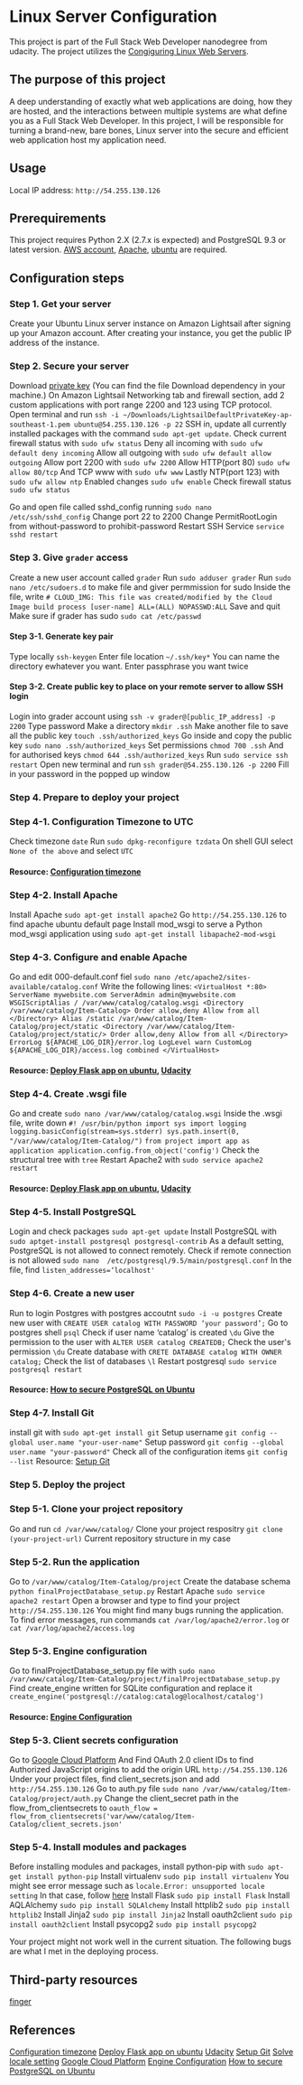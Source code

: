 # Linux Server Configuration

This project is part of the Full Stack Web Developer nanodegree from udacity. The project utilizes the [Congiguring Linux Web Servers](https://www.udacity.com/course/configuring-linux-web-servers--ud299).

## The purpose of this project
A deep understanding of exactly what web applications are doing, how they are hosted, and the interactions between multiple systems are what define you as a Full Stack Web Developer. In this project, I will be responsible for turning a brand-new, bare bones, Linux server into the secure and efficient web application host my application need.

## Usage
Local IP address: `http://54.255.130.126`

## Prerequirements
This project requires Python 2.X (2.7.x is expected) and PostgreSQL 9.3 or latest version. [AWS account](https://aws.amazon.com/en/), [Apache](https://httpd.apache.org/), [ubuntu](https://www.ubuntu.com/) are required.

## Configuration steps
### Step 1. Get your server
Create your Ubuntu Linux server instance on Amazon Lightsail after signing up your Amazon account. After creating your instance, you get the public IP address of the instance.
### Step 2. Secure your server
Download [private key](https://lightsail.aws.amazon.com/ls/webapp/account/keys) (You can find the file Download dependency in your machine.)
On Amazon Lightsail Networking tab and firewall section, add 2 custom applications with port range 2200 and 123 using TCP protocol.
Open terminal and run `ssh -i ~/Downloads/LightsailDefaultPrivateKey-ap-southeast-1.pem ubuntu@54.255.130.126 -p 22`
SSH in, update all currently installed packages with the command `sudo apt-get update`.
Check current firewall status with `sudo ufw status`
Deny all incoming with `sudo ufw default deny incoming`
Allow all outgoing with `sudo ufw default allow outgoing`
Allow port 2200 with `sudo ufw 2200`
Allow HTTP(port 80) `sudo ufw allow 80/tcp`
And TCP www with `sudo ufw www`
Lastly NTP(port 123) with `sudo ufw allow ntp`
Enabled changes `sudo ufw enable`
Check firewall status `sudo ufw status`

Go and open file called sshd_config running `sudo nano /etc/ssh/sshd_config`
Change port 22 to 2200
Change PermitRootLogin from without-password to prohibit-password
Restart SSH Service `service sshd restart`

### Step 3. Give `grader` access
Create a new user account called `grader`
Run `sudo adduser grader`
Run `sudo nano /etc/sudoers.d` to make file and giver permmission for sudo
Inside the file, write
`# CLOUD_IMG: This file was created/modified by the Cloud Image build process
[user-name] ALL=(ALL) NOPASSWD:ALL`
Save and quit
Make sure if grader has sudo `sudo cat /etc/passwd`

#### Step 3-1. Generate key pair
Type locally `ssh-keygen`
Enter file location `~/.ssh/key*` You can name the directory ewhatever you want.
Enter passphrase you want twice

#### Step 3-2. Create public key to place on your remote server to allow SSH login
Login into grader account using `ssh -v grader@[public_IP_address] -p 2200`
Type password
Make a directory `mkdir .ssh`
Make another file to save all the public key `touch .ssh/authorized_keys`
Go inside and copy the public key `sudo nano .ssh/authorized_keys`
Set permissions `chmod 700 .ssh`
And for authorised keys `chmod 644 .ssh/authorized_keys`
Run `sudo service ssh restart`
Open new terminal and run `ssh grader@54.255.130.126 -p 2200`
Fill in your password in the popped up window

### Step 4. Prepare to deploy your project
### Step 4-1. Configuration Timezone to UTC
Check timezone `date`
Run `sudo dpkg-reconfigure tzdata`
On shell GUI select `None of the above` and select `UTC`
#### Resource: [Configuration timezone](https://askubuntu.com/questions/138423/how-do-i-change-my-timezone-to-utc-gmt)

### Step 4-2. Install Apache
Install Apache `sudo apt-get install apache2`
Go `http://54.255.130.126` to find apache ubuntu default page
Install mod_wsgi to serve a Python mod_wsgi application using `sudo apt-get install libapache2-mod-wsgi`

### Step 4-3. Configure and enable Apache
Go and edit 000-default.conf fiel `sudo nano /etc/apache2/sites-available/catalog.conf`
Write the following lines:
`
<VirtualHost *:80>
                ServerName mywebsite.com
                ServerAdmin admin@mywebsite.com
                WSGIScriptAlias / /var/www/catalog/catalog.wsgi
                <Directory /var/www/catalog/Item-Catalog>
                        Order allow,deny
                        Allow from all
                </Directory>
                Alias /static /var/www/catalog/Item-Catalog/project/static
                <Directory /var/www/catalog/Item-Catalog/project/static/>
                        Order allow,deny
                        Allow from all
                </Directory>
                ErrorLog ${APACHE_LOG_DIR}/error.log
                LogLevel warn
                CustomLog ${APACHE_LOG_DIR}/access.log combined
</VirtualHost>
`
#### Resource: [Deploy Flask app on ubuntu](https://www.digitalocean.com/community/tutorials/how-to-deploy-a-flask-application-on-an-ubuntu-vps), [Udacity](http://blog.udacity.com/2015/03/step-by-step-guide-install-lamp-linux-apache-mysql-python-ubuntu.html)

### Step 4-4. Create .wsgi file
Go and create `sudo nano /var/www/catalog/catalog.wsgi`
Inside the .wsgi file, write down
`
#! /usr/bin/python
import sys
import logging
logging.basicConfig(stream=sys.stderr)
sys.path.insert(0, "/var/www/catalog/Item-Catalog/")
`
`
from project import app as application
application.config.from_object('config')
`
Check the structural tree with `tree`
Restart Apache2 with `sudo service apache2 restart`

#### Resource: [Deploy Flask app on ubuntu](https://www.digitalocean.com/community/tutorials/how-to-deploy-a-flask-application-on-an-ubuntu-vps), [Udacity](http://blog.udacity.com/2015/03/step-by-step-guide-install-lamp-linux-apache-mysql-python-ubuntu.html)

### Step 4-5. Install PostgreSQL
Login and check packages `sudo apt-get update`
Install PostgreSQL with `sudo aptget-install postgresql postgresql-contrib`
As a default setting, PostgreSQL is not allowed to connect remotely.
Check if remote connection is not allowed `sudo nano  /etc/postgresql/9.5/main/postgresql.conf`
In the file, find `listen_addresses=‘localhost'`

### Step 4-6. Create a new user
Run to login Postgres with postgres accoutnt `sudo -i -u postgres`
Create new user with `CREATE USER catalog WITH PASSWORD ‘your password’;`
Go to postgres shell `psql`
Check if user name ‘catalog’ is created `\du`
Give the permission to the user with `ALTER USER catalog CREATEDB;`
Check the user's permission `\du`
Create database with `CRETE DATABASE catalog WITH OWNER catalog;`
Check the list of databases `\l`
Restart postgresql `sudo service postgresql restart`
#### Resource: [How to secure PostgreSQL on Ubuntu](https://www.digitalocean.com/community/tutorials/how-to-secure-postgresql-on-an-ubuntu-vps)

### Step 4-7. Install Git
install git with `sudo apt-get install git`
Setup username `git config --global user.name "your-user-name"`
Setup password `git config --global user.name "your-password"`
Check all of the configuration items `git config --list`
Resource: [Setup Git](https://www.digitalocean.com/community/tutorials/how-to-install-git-on-ubuntu-14-04)

### Step 5. Deploy the project
### Step 5-1. Clone your project repository
Go and run `cd /var/www/catalog/`
Clone your project respositry `git clone (your-project-url)`
Current repository structure in my case

### Step 5-2. Run the application
Go to `/var/www/catalog/Item-Catalog/project`
Create the database schema `python finalProjectDatabase_setup.py`
Restart Apache `sudo service apache2 restart`
Open a browser and type to find your project `http://54.255.130.126`
You might find many bugs running the  application.
To find error messages, run commands `cat /var/log/apache2/error.log` or `cat /var/log/apache2/access.log`

### Step 5-3. Engine configuration
Go to finalProjectDatabase_setup.py file with `sudo nano /var/www/catalog/Item-Catalog/project/finalProjectDatabase_setup.py`
Find create_engine written for SQLite configuration and replace it `create_engine('postgresql://catalog:catalog@localhost/catalog')`
#### Resource: [Engine Configuration](http://docs.sqlalchemy.org/en/rel_1_0/core/engines.html#postgresql)

### Step 5-3. Client secrets configuration
Go to [Google Cloud Platform](https://console.cloud.google.com/apis/credentials)
And Find OAuth 2.0 client IDs to find Authorized JavaScript origins to add the origin URL `http://54.255.130.126`
Under your project files, find client_secrets.json and add `http://54.255.130.126`
Go to auth.py file `sudo nano /var/www/catalog/Item-Catalog/project/auth.py`
Change the client_secret path in the flow_from_clientsecrets to `oauth_flow = flow_from_clientsecrets('var/www/catalog/Item-Catalog/client_secrets.json'`

### Step 5-4. Install modules and packages
Before installing modules and packages, install python-pip with `sudo apt-get install python-pip`
Install virtualenv `sudo pip install virtualenv`
You might see error message such as `locale.Error: unsupported locale setting`
In that case, follow [here](https://stackoverflow.com/questions/36394101/pip-install-locale-error-unsupported-locale-setting)
Install Flask `sudo pip install Flask`
Install AQLAlchemy `sudo pip install SQLAlchemy`
Install httplib2 `sudo pip install httplib2`
Install Jinja2 `sudo pip install Jinja2`
Install oauth2client `sudo pip install oauth2client`
Install psycopg2 `sudo pip install psycopg2`

Your project might not work well in the current situation. The following bugs are what I met in the deploying process.

## Third-party resources
[finger](http://manpages.ubuntu.com/manpages/precise/man1/finger.1.html)

## References
[Configuration timezone](https://askubuntu.com/questions/138423/how-do-i-change-my-timezone-to-utc-gmt)
[Deploy Flask app on ubuntu](https://www.digitalocean.com/community/tutorials/how-to-deploy-a-flask-application-on-an-ubuntu-vps)
[Udacity](http://blog.udacity.com/2015/03/step-by-step-guide-install-lamp-linux-apache-mysql-python-ubuntu.html)
[Setup Git](https://www.digitalocean.com/community/tutorials/how-to-install-git-on-ubuntu-14-04)
[Solve locale setting](https://stackoverflow.com/questions/36394101/pip-install-locale-error-unsupported-locale-setting)
[Google Cloud Platform](https://console.cloud.google.com/apis/credentials)
[Engine Configuration](http://docs.sqlalchemy.org/en/rel_1_0/core/engines.html#postgresql)
[How to secure PostgreSQL on Ubuntu](https://www.digitalocean.com/community/tutorials/how-to-secure-postgresql-on-an-ubuntu-vps)
